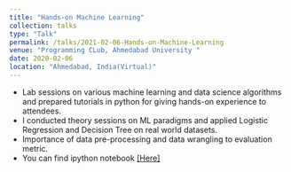 ```yaml
---
title: "Hands-on Machine Learning"
collection: talks
type: "Talk"
permalink: /talks/2021-02-06-Hands-on-Machine-Learning
venue: "Programming CLub, Ahmedabad University "
date: 2020-02-06
location: "Ahmedabad, India(Virtual)"
---
```


* Lab sessions on various machine learning and data science algorithms and prepared tutorials in python for giving hands-on experience to attendees.
* I conducted theory sessions on ML paradigms and applied Logistic Regression and Decision Tree on real world datasets.
* Importance of data pre-processing and data wrangling to evaluation metric.
* You can find ipython notebook [[Here]](https://github.com/ashutoshaay26/AU_Hands-on-ML)
